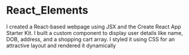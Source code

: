 # React_Elements
I created a React-based webpage using JSX and the Create React App Starter Kit. I built a custom component to display user details like name, DOB, address, and a shopping cart array. I styled it using CSS for an attractive layout and rendered it dynamically
